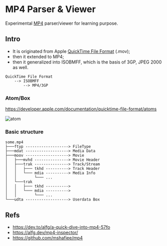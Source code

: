 # MP4 Parser & Viewer

Experimental [MP4](https://en.wikipedia.org/wiki/MP4_file_format) parser/viewer for learning purpose.

## Intro

- It is originated from Apple [QuickTime File Format](https://en.wikipedia.org/wiki/QuickTime_File_Format) (.mov);
- then it extended to MP4;
- then it generalized into ISOBMFF, which is the basis of 3GP, JPEG 2000 as well.

```text
QuickTime File Format
    --> ISOBMFF
        --> MP4/3GP
```

### Atom/Box

https://developer.apple.com/documentation/quicktime-file-format/atoms

![atom](https://docs-assets.developer.apple.com/published/2579cfdeca4506b895b19138b92c1ae8/sample-atom~dark@2x.png)

### Basic structure

```text
some.mp4
├───ftyp -------------------> FileType
├───mdat -------------------> Media Data
├───moov -------------------> Movie
│   ├───mvhd ---------------> Movie Header
│   ├───trak ---------------> Track/Stream
│   │   ├─── tkhd ----------> Track Header
│   │   └─── mdia ----------> Media Info
│   │        └─── ...
│   └───trak
│   │   ├─── tkhd ---------->
│   │   └─── mdia ---------->
│   │        └─── ...
└───udta -------------------> Userdata Box
```

## Refs

- https://dev.to/alfg/a-quick-dive-into-mp4-57fo
- https://alfg.dev/mp4-inspector/
- https://github.com/mshafiee/mp4
